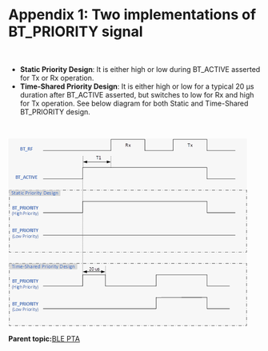 # Appendix 1: Two implementations of BT\_PRIORITY signal

<br />

-   **Static Priority Design**: It is either high or low during BT\_ACTIVE asserted for Tx or Rx operation.
-   **Time-Shared Priority Design**: It is either high or low for a typical 20 µs duration after BT\_ACTIVE asserted, but switches to low for Rx and high for Tx operation. See below diagram for both Static and Time-Shared BT\_PRIORITY design.

<br />

![](GUID-6431750E-3B57-4AD2-A1B3-653B06424370-low.png)

**Parent topic:**[BLE PTA](GUID-C76FA981-3CAC-4973-AE4F-8FFEE405F570.md)

